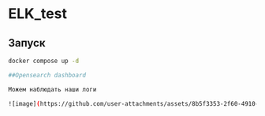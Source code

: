 # ELK_test

## Запуск

```bash
docker compose up -d

##Opensearch dashboard

Можем наблюдать наши логи

![image](https://github.com/user-attachments/assets/8b5f3353-2f60-4910-b5e0-1bd99319b27e)
